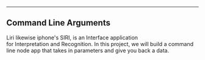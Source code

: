  ---------------------------
Command Line Arguments
---------------------------- 
 
 Liri likewise iphone's SIRI, is an Interface application  
 for Interpretation and Recognition. In this project, we will build a 
 command line node app that takes in parameters and give you back a data. 